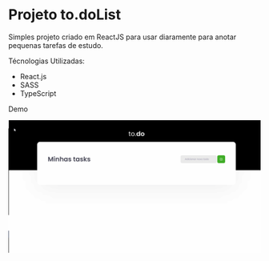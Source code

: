 # Projeto to.doList

Simples projeto criado em ReactJS para usar diaramente para anotar pequenas tarefas de estudo.

Técnologias Utilizadas:

- React.js 
- SASS 
- TypeScript 

Demo

![Screenshot](screen.gif)
